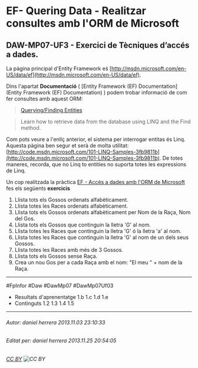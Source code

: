 # EF- Quering Data - Realitzar consultes amb l'ORM de Microsoft
## DAW-MP07-UF3 - Exercici de Tècniques d’accés a dades.
La pàgina principal d'Entity Framework eś [http://msdn.microsoft.com/en-US/data/ef](http://msdn.microsoft.com/en-US/data/ef).

Dins l'apartat **Documentació** ( [Entity Framework (EF) Documentation](Entity Framework (EF) Documentation) ) podem trobar informació de com fer consultes amb aquest ORM:

>[Querying/Finding Entities](http://msdn.microsoft.com/en-us/data/jj573936)

>Learn how to retrieve data from the database using LINQ and the Find method.

Com pots veure a l'enllç anterior, el sistema per interrogar entitas és Linq. Aquesta pàgina ben segur et serà de molta utilitat: [http://code.msdn.microsoft.com/101-LINQ-Samples-3fb9811b](http://code.msdn.microsoft.com/101-LINQ-Samples-3fb9811b). De totes maneres, recorda, que no Linq to entities no suporta totes les expressions de Linq.

Un cop realitzada la pràctica [EF - Accés a dades amb l'ORM de Microsoft](/DAW/DAW-MP07/DAW-MP07-UF3/ef-acces-a-dades-amb-lorm-de-microsoft/readme.md) fes els següents 
**exercicis**

1. Llista tots els Gossos ordenats alfabèticament.
2. Llista totes les Races ordenats alfabèticament.
2. Llista tots els Gossos ordenats alfabèticament per Nom de la Raça, Nom del Gos.
2. Llista tots els Gossos que continguin la lletra 'G' al nom.
2. Llista totes les Races que continguin la lletra 'G' ó la lletra 'a' al nom.
2. Llista totes les Races que continguin la lletra 'G' al nom de un dels seus Gossos.
2. Llista totes les Races amb més de 3 Gossos.
2. Llista tots els Gossos sense Raça.
3. Crea un nou Gos per a cada Raça amb el nom: "El meu " + nom de la Raça.











---

#FpInfor #Daw #DawMp07 #DawMp07Uf03

* Resultats d'aprenentatge 1.b 1.c 1.d 1.e
* Continguts 1.2 1.3 1.4 1.5
---

###### Autor: daniel herrera 2013.11.03 23:10:33
###### Editat per: daniel herrera 2013.11.25 20:54:05
###### [CC BY](https://creativecommons.org/licenses/by/4.0/) ![CC BY](https://licensebuttons.net/l/by/3.0/80x15.png)
